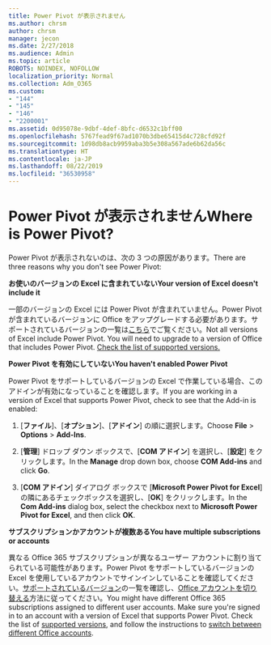 ```yaml
---
title: Power Pivot が表示されません
ms.author: chrsm
author: chrsm
manager: jecon
ms.date: 2/27/2018
ms.audience: Admin
ms.topic: article
ROBOTS: NOINDEX, NOFOLLOW
localization_priority: Normal
ms.collection: Adm_O365
ms.custom:
- "144"
- "145"
- "146"
- "2200001"
ms.assetid: 0d95078e-9dbf-4def-8bfc-d6532c1bff00
ms.openlocfilehash: 5767fead9f67ad1070b3dbe65415d4c728cfd92f
ms.sourcegitcommit: 1d98db8acb9959aba3b5e308a567ade6b62da56c
ms.translationtype: HT
ms.contentlocale: ja-JP
ms.lasthandoff: 08/22/2019
ms.locfileid: "36530958"
---
```

# <a name="where-is-power-pivot"></a><span data-ttu-id="ee09c-102">Power Pivot が表示されません</span><span class="sxs-lookup"><span data-stu-id="ee09c-102">Where is Power Pivot?</span></span>

<span data-ttu-id="ee09c-103">Power Pivot が表示されないのは、次の 3 つの原因があります。</span><span class="sxs-lookup"><span data-stu-id="ee09c-103">There are three reasons why you don't see Power Pivot:</span></span>
  
<span data-ttu-id="ee09c-104">**お使いのバージョンの Excel に含まれていない**</span><span class="sxs-lookup"><span data-stu-id="ee09c-104">**Your version of Excel doesn't include it**</span></span>
  
<span data-ttu-id="ee09c-p101">一部のバージョンの Excel には Power Pivot が含まれていません。Power Pivot が含まれているバージョンに Office をアップグレードする必要があります。サポートされているバージョンの一覧は[こちら](https://support.office.com/article/aa64e217-4b6e-410b-8337-20b87e1c2a4b.aspx)でご覧ください。</span><span class="sxs-lookup"><span data-stu-id="ee09c-p101">Not all versions of Excel include Power Pivot. You will need to upgrade to a version of Office that includes Power Pivot. [Check the list of supported versions.](https://support.office.com/article/aa64e217-4b6e-410b-8337-20b87e1c2a4b.aspx)</span></span>
  
<span data-ttu-id="ee09c-108">**Power Pivot を有効にしていない**</span><span class="sxs-lookup"><span data-stu-id="ee09c-108">**You haven't enabled Power Pivot**</span></span>
  
<span data-ttu-id="ee09c-109">Power Pivot をサポートしているバージョンの Excel で作業している場合、このアドインが有効になっていることを確認します。</span><span class="sxs-lookup"><span data-stu-id="ee09c-109">If you are working in a version of Excel that supports Power Pivot, check to see that the Add-in is enabled:</span></span>
  
1. <span data-ttu-id="ee09c-110">[**ファイル**]、[**オプション**]、[**アドイン**] の順に選択します。</span><span class="sxs-lookup"><span data-stu-id="ee09c-110">Choose **File** \> **Options** \> **Add-Ins**.</span></span>

2. <span data-ttu-id="ee09c-111">[**管理**] ドロップ ダウン ボックスで、[**COM アドイン**] を選択し、[**設定**] をクリックします。</span><span class="sxs-lookup"><span data-stu-id="ee09c-111">In the **Manage** drop down box, choose **COM Add-ins** and click **Go**.</span></span>

3. <span data-ttu-id="ee09c-112">[**COM アドイン**] ダイアログ ボックスで [**Microsoft Power Pivot for Excel**] の隣にあるチェックボックスを選択し、[**OK**] をクリックします。</span><span class="sxs-lookup"><span data-stu-id="ee09c-112">In the **Com Add-ins** dialog box, select the checkbox next to **Microsoft Power Pivot for Excel**, and then click **OK**.</span></span>

<span data-ttu-id="ee09c-113">**サブスクリプションかアカウントが複数ある**</span><span class="sxs-lookup"><span data-stu-id="ee09c-113">**You have multiple subscriptions or accounts**</span></span>
  
<span data-ttu-id="ee09c-p102">異なる Office 365 サブスクリプションが異なるユーザー アカウントに割り当てられている可能性があります。Power Pivot をサポートしているバージョンの Excel を使用しているアカウントでサインインしていることを確認してください。[サポートされているバージョン](https://support.office.com/article/aa64e217-4b6e-410b-8337-20b87e1c2a4b.aspx)の一覧を確認し、[Office アカウントを切り替える](https://support.office.com/article/b9582171-fd1f-4284-9846-bdd72bb28426.aspx#BKMK_WebSwitchAccounts)方法に従ってください。</span><span class="sxs-lookup"><span data-stu-id="ee09c-p102">You might have different Office 365 subscriptions assigned to different user accounts. Make sure you're signed in to an account with a version of Excel that supports Power Pivot. Check the list of [supported versions](https://support.office.com/article/aa64e217-4b6e-410b-8337-20b87e1c2a4b.aspx), and follow the instructions to [switch between different Office accounts](https://support.office.com/article/b9582171-fd1f-4284-9846-bdd72bb28426.aspx#BKMK_WebSwitchAccounts).</span></span>
